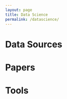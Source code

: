 ```yaml
---
layout: page
title: Data Science
permalink: /datascience/
---
```


# Data Sources

# Papers

# Tools



